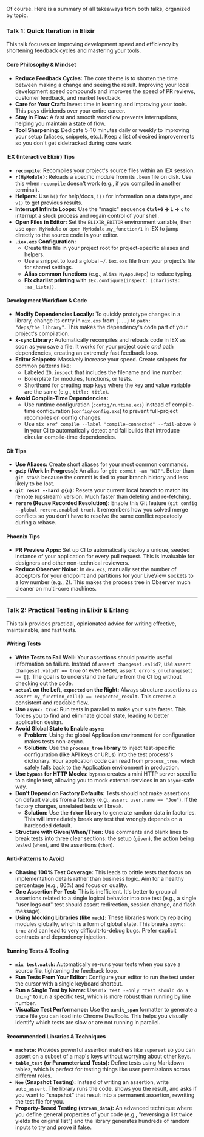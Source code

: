 Of course. Here is a summary of all takeaways from both talks, organized by topic.

### Talk 1: Quick Iteration in Elixir

This talk focuses on improving development speed and efficiency by shortening feedback cycles and mastering your tools.

#### **Core Philosophy & Mindset**
*   **Reduce Feedback Cycles:** The core theme is to shorten the time between making a change and seeing the result. Improving your local development speed compounds and improves the speed of PR reviews, customer feedback, and market feedback.
*   **Care for Your Craft:** Invest time in learning and improving your tools. This pays dividends over your entire career.
*   **Stay in Flow:** A fast and smooth workflow prevents interruptions, helping you maintain a state of flow.
*   **Tool Sharpening:** Dedicate 5-10 minutes daily or weekly to improving your setup (aliases, snippets, etc.). Keep a list of desired improvements so you don't get sidetracked during core work.

#### **IEX (Interactive Elixir) Tips**
*   **`recompile`:** Recompiles your project's source files within an IEX session.
*   **`r(MyModule)`:** Reloads a specific module from its `.beam` file on disk. Use this when `recompile` doesn't work (e.g., if you compiled in another terminal).
*   **Helpers:** Use `h()` for help/docs, `i()` for information on a data type, and `v()` to get previous results.
*   **Interrupt Infinite Loops:** Use the "magic" sequence **`Ctrl+G` -> `i` -> `c`** to interrupt a stuck process and regain control of your shell.
*   **Open Files in Editor:** Set the `ELIXIR_EDITOR` environment variable, then use `open MyModule` or `open MyModule.my_function/1` in IEX to jump directly to the source code in your editor.
*   **`.iex.exs` Configuration:**
    *   Create this file in your project root for project-specific aliases and helpers.
    *   Use a snippet to load a global `~/.iex.exs` file from your project's file for shared settings.
    *   **Alias common functions** (e.g., `alias MyApp.Repo`) to reduce typing.
    *   **Fix charlist printing** with `IEx.configure(inspect: [charlists: :as_lists])`.

#### **Development Workflow & Code**
*   **Modify Dependencies Locally:** To quickly prototype changes in a library, change its entry in `mix.exs` from `{...}` to `path: "deps/the_library"`. This makes the dependency's code part of your project's compilation.
*   **`x-sync` Library:** Automatically recompiles and reloads code in IEX as soon as you save a file. It works for your project code *and* path dependencies, creating an extremely fast feedback loop.
*   **Editor Snippets:** Massively increase your speed. Create snippets for common patterns like:
    *   Labeled `IO.inspect` that includes the filename and line number.
    *   Boilerplate for modules, functions, or tests.
    *   Shorthand for creating map keys where the key and value variable are the same (e.g., `title: title`).
*   **Avoid Compile-Time Dependencies:**
    *   Use runtime configuration (`config/runtime.exs`) instead of compile-time configuration (`config/config.exs`) to prevent full-project recompiles on config changes.
    *   Use `mix xref compile --label "compile-connected" --fail-above 0` in your CI to automatically detect and fail builds that introduce circular compile-time dependencies.

#### **Git Tips**
*   **Use Aliases:** Create short aliases for your most common commands.
*   **`gwip` (Work In Progress):** An alias for `git commit -am "WIP"`. Better than `git stash` because the commit is tied to your branch history and less likely to be lost.
*   **`git reset --hard @{u}`:** Resets your current local branch to match its remote (upstream) version. Much faster than deleting and re-fetching.
*   **`rerere` (Reuse Recorded Resolution):** Enable this Git feature (`git config --global rerere.enabled true`). It remembers how you solved merge conflicts so you don't have to resolve the same conflict repeatedly during a rebase.

#### **Phoenix Tips**
*   **PR Preview Apps:** Set up CI to automatically deploy a unique, seeded instance of your application for every pull request. This is invaluable for designers and other non-technical reviewers.
*   **Reduce Observer Noise:** In `dev.exs`, manually set the number of acceptors for your endpoint and partitions for your LiveView sockets to a low number (e.g., 2). This makes the process tree in Observer much cleaner on multi-core machines.

---

### Talk 2: Practical Testing in Elixir & Erlang

This talk provides practical, opinionated advice for writing effective, maintainable, and fast tests.

#### **Writing Tests**
*   **Write Tests to Fail Well:** Your assertions should provide useful information on failure. Instead of `assert changeset.valid?`, use `assert changeset.valid? == true` or even better, `assert errors_on(changeset) == []`. The goal is to understand the failure from the CI log without checking out the code.
*   **`actual` on the Left, `expected` on the Right:** Always structure assertions as `assert my_function_call() == :expected_result`. This creates a consistent and readable flow.
*   **Use `async: true`:** Run tests in parallel to make your suite faster. This forces you to find and eliminate global state, leading to better application design.
*   **Avoid Global State to Enable `async`:**
    *   **Problem:** Using the global Application environment for configuration makes tests non-async.
    *   **Solution:** Use the **`process_tree` library** to inject test-specific configuration (like API keys or URLs) into the test process's dictionary. Your application code can read from `process_tree`, which safely falls back to the Application environment in production.
*   **Use `bypass` for HTTP Mocks:** `bypass` creates a mini HTTP server specific to a single test, allowing you to mock external services in an `async`-safe way.
*   **Don't Depend on Factory Defaults:** Tests should not make assertions on default values from a factory (e.g., `assert user.name == "Joe"`). If the factory changes, unrelated tests will break.
    *   **Solution:** Use the **`faker` library** to generate random data in factories. This will immediately break any test that wrongly depends on a hardcoded default.
*   **Structure with Given/When/Then:** Use comments and blank lines to break tests into three clear sections: the setup (`given`), the action being tested (`when`), and the assertions (`then`).

#### **Anti-Patterns to Avoid**
*   **Chasing 100% Test Coverage:** This leads to brittle tests that focus on implementation details rather than business logic. Aim for a healthy percentage (e.g., 80%) and focus on quality.
*   **One Assertion Per Test:** This is inefficient. It's better to group all assertions related to a single logical behavior into one test (e.g., a single "user logs out" test should assert redirection, session change, and flash message).
*   **Using Mocking Libraries (like `meck`):** These libraries work by replacing modules globally, which is a form of global state. This breaks `async: true` and can lead to very difficult-to-debug bugs. Prefer explicit contracts and dependency injection.

#### **Running Tests & Tooling**
*   **`mix test.watch`:** Automatically re-runs your tests when you save a source file, tightening the feedback loop.
*   **Run Tests From Your Editor:** Configure your editor to run the test under the cursor with a single keyboard shortcut.
*   **Run a Single Test by Name:** Use `mix test --only "test should do a thing"` to run a specific test, which is more robust than running by line number.
*   **Visualize Test Performance:** Use the **`xunit_span`** formatter to generate a trace file you can load into Chrome DevTools. This helps you visually identify which tests are slow or are not running in parallel.

#### **Recommended Libraries & Techniques**
*   **`machete`:** Provides powerful assertion matchers like `superset` so you can assert on a subset of a map's keys without worrying about other keys.
*   **`table_test` (or Parameterized Tests):** Define tests using Markdown tables, which is perfect for testing things like user permissions across different roles.
*   **`Nee` (Snapshot Testing):** Instead of writing an assertion, write `auto_assert`. The library runs the code, shows you the result, and asks if you want to "snapshot" that result into a permanent assertion, rewriting the test file for you.
*   **Property-Based Testing (`stream_data`):** An advanced technique where you define general properties of your code (e.g., "reversing a list twice yields the original list") and the library generates hundreds of random inputs to try and prove it false.
